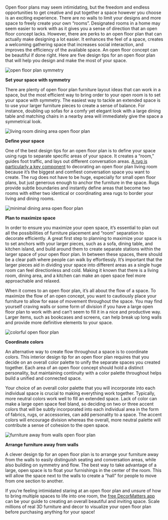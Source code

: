 Open floor plans may seem intimidating, but the freedom and endless opportunities to get creative and put together a space however you choose is an exciting experience. There are no walls to limit your designs and more space to freely create your own “rooms”. Designated rooms in a home may seem easier to work with as it gives you a sense of direction that an open floor concept lacks. However, there are perks to an open floor plan that can actually make designing a lot easier. It enhances the feel of a space, creates a welcoming gathering space that increases social interaction, and improves the efficiency of the available space. An open floor concept can be beautiful if done right. Here are five design tips for an open floor plan that will help you design and make the most of your space.

![open floor plan symmetry](https://didr9pubr8qfh.cloudfront.net/blog/blog-page/blog-page-21/open-floor-plan-symmetry.jpg)

**Set your space with symmetry**

There are plenty of open floor plan furniture layout ideas that can work in a space, but the most efficient way to bring order to your open room is to set your space with symmetry. The easiest way to tackle an extended space is to use your larger furniture pieces to create a sense of balance. For instance, doubling up sofas for a comfy yet elegant look with a large dining table and matching chairs in a nearby area will immediately give the space a symmetrical look.

![living room dining area open floor plan](https://didr9pubr8qfh.cloudfront.net/blog/blog-page/blog-page-21/living-room-dining-area-open-floor-plan.jpg)

**Define your space**

One of the best design tips for an open floor plan is to define your space using rugs to separate specific areas of your space. It creates a “room,” guides foot traffic, and lays out different conversation areas. [A rug is particularly a key component](https://decormatters.app/blog/12/home-design-tip-how-to-choose-the-right-rug-for-your-space) to decorating an open floor plan living room because it’s the biggest and comfiest conversation space you want to create. The rug does not have to be huge, especially for small open floor plans, but just generous enough to anchor the furniture in the space. Rugs provide subtle boundaries and instantly define areas that become two rooms with either two identical or coordinating area rugs to border your living and dining rooms.

![minimal dining area open floor plan](https://didr9pubr8qfh.cloudfront.net/blog/blog-page/blog-page-21/minimal-dining-area-open-floor-plan.jpg)

**Plan to maximize space**

In order to ensure you maximize your open space, it’s essential to plan out all the possibilities of furniture placement and “room” separation to decorate efficiently. A great first step to planning to maximize your space is to set anchors with your larger pieces, such as a sofa, dining table, and kitchen island, and build around them to create separate stations within the larger space of your open floor plan. In between these spaces, there should be a clear path where people can walk by effortlessly. It’s important that the larger pieces aid in dividing your space into different areas as a single huge room can feel directionless and cold. Making it known that there is a living room, dining area, and a kitchen can make an open space feel more approachable and relaxed.

When it comes to an open floor plan, it’s all about the flow of a space. To maximize the flow of an open concept, you want to cautiously place your furniture to allow for ease of movement throughout the space. You may find yourself craving walls or some form of division if you have a large open floor plan to work with and can’t seem to fill it in a nice and productive way. Larger items, such as bookcases and screens, can help break up long walls and provide more definitive elements to your space.

![colorful open floor plan](https://didr9pubr8qfh.cloudfront.net/blog/blog-page/blog-page-21/colorful-open-floor-plan.jpg)

**Coordinate colors**

An alternative way to create flow throughout a space is to coordinate colors. This interior design tip for an open floor plan requires that you decide on an overall color palette to unify the separate spaces you created together. Each area of an open floor concept should hold a distinct personality, but maintaining continuity with a color palette throughout helps build a unified and connected space.

Your choice of an overall color palette that you will incorporate into each individual space is crucial to making everything work together. Typically, more neutral colors work well to fill an extended space. Lack of color can make a large open space feel bland, so deciding on two or three accent colors that will be subtly incorporated into each individual area in the form of fabrics, rugs, or accessories, can add personality to a space. The accent colors will encourage division whereas the overall, more neutral palette will contribute a sense of cohesion to the open space.

![furniture away from walls open floor plan](https://didr9pubr8qfh.cloudfront.net/blog/blog-page/blog-page-21/furniture-away-from-walls-open-floor-plan.jpg)

**Arrange furniture away from walls**

A clever design tip for an open floor plan is to arrange your furniture away from the walls to easily distinguish seating and conversation areas, while also building on symmetry and flow. The best way to take advantage of a large, open space is to float your furnishings in the center of the room. This will allow the space next to the walls to create a “hall” for people to move from one section to another.

If you’re feeling intimidated staring at an open floor plan and unsure of how to bring multiple spaces to life into one room, the [free DecorMatters app](https://decormatters.app.link/5_design_tips_for_an_open_floor_plan) can be your guide to creating an overall beautiful and inviting space. Scale millions of real 3D furniture and decor to visualize your open floor plan before purchasing anything for your space!

